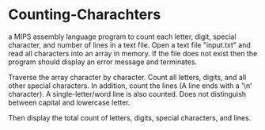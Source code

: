 # Counting-Charachters
a MIPS assembly language program to count each letter, digit, special character, and number of lines in a text file.
Open a text file "input.txt" and read all characters into an array in memory.
If the file does not exist then the program should display an error message and terminates.

Traverse the array character by character. Count all letters, digits, and all other special
characters. In addition, count the lines (A line ends with a '\n’ character). A single-letter/word
line is also counted. Does not distinguish between capital and lowercase letter.

Then display the total count of letters, digits, special characters, and lines.
